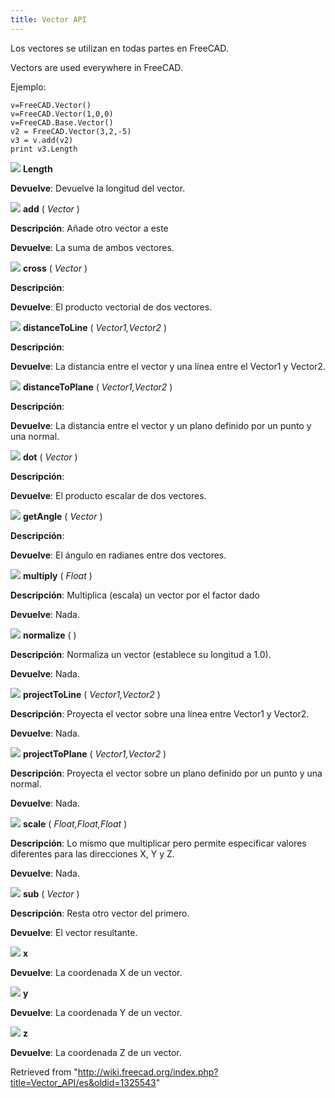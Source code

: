 ```yaml
---
title: Vector API
---
```

Los vectores se utilizan en todas partes en FreeCAD.

Vectors are used everywhere in FreeCAD.

Ejemplo:

```
v=FreeCAD.Vector()
v=FreeCAD.Vector(1,0,0)
v=FreeCAD.Base.Vector()
v2 = FreeCAD.Vector(3,2,-5)
v3 = v.add(v2)
print v3.Length

```

![](/images/Property.png) **Length**

**Devuelve**: Devuelve la longitud del vector.

![](/images/Method.png) **add** ( *Vector* )

**Descripción**: Añade otro vector a este

**Devuelve**: La suma de ambos vectores.

![](/images/Method.png) **cross** ( *Vector* )

**Descripción**:

**Devuelve**: El producto vectorial de dos vectores.

![](/images/Method.png) **distanceToLine** ( *Vector1,Vector2* )

**Descripción**:

**Devuelve**: La distancia entre el vector y una línea entre el Vector1 y Vector2.

![](/images/Method.png) **distanceToPlane** ( *Vector1,Vector2* )

**Descripción**:

**Devuelve**: La distancia entre el vector y un plano definido por un punto y una normal.

![](/images/Method.png) **dot** ( *Vector* )

**Descripción**:

**Devuelve**: El producto escalar de dos vectores.

![](/images/Method.png) **getAngle** ( *Vector* )

**Descripción**:

**Devuelve**: El ángulo en radianes entre dos vectores.

![](/images/Method.png) **multiply** ( *Float* )

**Descripción**: Multiplica (escala) un vector por el factor dado

**Devuelve**: Nada.

![](/images/Method.png) **normalize** (  )

**Descripción**: Normaliza un vector (establece su longitud a 1.0).

**Devuelve**: Nada.

![](/images/Method.png) **projectToLine** ( *Vector1,Vector2* )

**Descripción**: Proyecta el vector sobre una línea entre Vector1 y Vector2.

**Devuelve**: Nada.

![](/images/Method.png) **projectToPlane** ( *Vector1,Vector2* )

**Descripción**: Proyecta el vector sobre un plano definido por un punto y una normal.

**Devuelve**: Nada.

![](/images/Method.png) **scale** ( *Float,Float,Float* )

**Descripción**: Lo mismo que multiplicar pero permite especificar valores diferentes para las direcciones X, Y y Z.

**Devuelve**: Nada.

![](/images/Method.png) **sub** ( *Vector* )

**Descripción**: Resta otro vector del primero.

**Devuelve**: El vector resultante.

![](/images/Property.png) **x**

**Devuelve**: La coordenada X de un vector.

![](/images/Property.png) **y**

**Devuelve**: La coordenada Y de un vector.

![](/images/Property.png) **z**

**Devuelve**: La coordenada Z de un vector.

Retrieved from "<http://wiki.freecad.org/index.php?title=Vector_API/es&oldid=1325543>"
